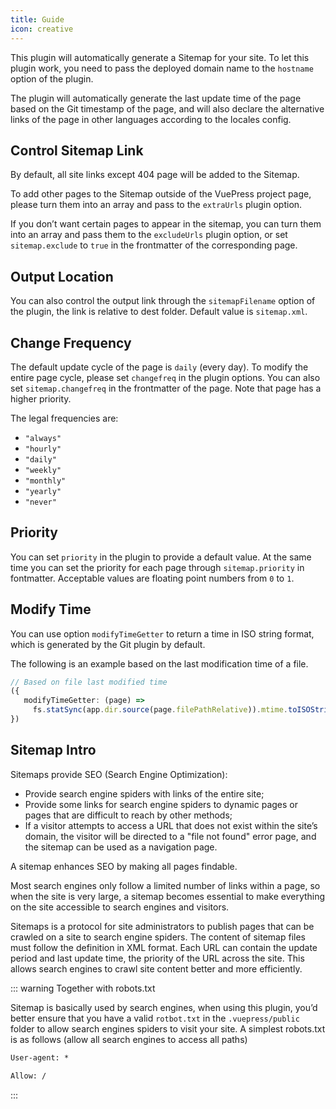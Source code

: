 ```yaml
---
title: Guide
icon: creative
---
```


This plugin will automatically generate a Sitemap for your site. To let this plugin work, you need to pass the deployed domain name to the `hostname` option of the plugin.

The plugin will automatically generate the last update time of the page based on the Git timestamp of the page, and will also declare the alternative links of the page in other languages according to the locales config.

## Control Sitemap Link

By default, all site links except 404 page will be added to the Sitemap.

To add other pages to the Sitemap outside of the VuePress project page, please turn them into an array and pass to the `extraUrls` plugin option.

If you don’t want certain pages to appear in the sitemap, you can turn them into an array and pass them to the `excludeUrls` plugin option, or set `sitemap.exclude` to `true` in the frontmatter of the corresponding page.

## Output Location

You can also control the output link through the `sitemapFilename` option of the plugin, the link is relative to dest folder. Default value is `sitemap.xml`.

## Change Frequency

The default update cycle of the page is `daily` (every day). To modify the entire page cycle, please set `changefreq` in the plugin options. You can also set `sitemap.changefreq` in the frontmatter of the page. Note that page has a higher priority.

The legal frequencies are:

- `"always"`
- `"hourly"`
- `"daily"`
- `"weekly"`
- `"monthly"`
- `"yearly"`
- `"never"`

## Priority

You can set `priority` in the plugin to provide a default value. At the same time you can set the priority for each page through `sitemap.priority` in fontmatter. Acceptable values are floating point numbers from `0` to `1`.

## Modify Time

You can use option `modifyTimeGetter` to return a time in ISO string format, which is generated by the Git plugin by default.

The following is an example based on the last modification time of a file.

```ts
// Based on file last modified time
({
   modifyTimeGetter: (page) =>
     fs.statSync(app.dir.source(page.filePathRelative)).mtime.toISOString();
})
```

## Sitemap Intro

Sitemaps provide SEO (Search Engine Optimization):

- Provide search engine spiders with links of the entire site;
- Provide some links for search engine spiders to dynamic pages or pages that are difficult to reach by other methods;
- If a visitor attempts to access a URL that does not exist within the site’s domain, the visitor will be directed to a "file not found" error page, and the sitemap can be used as a navigation page.

A sitemap enhances SEO by making all pages findable.

Most search engines only follow a limited number of links within a page, so when the site is very large, a sitemap becomes essential to make everything on the site accessible to search engines and visitors.

Sitemaps is a protocol for site administrators to publish pages that can be crawled on a site to search engine spiders. The content of sitemap files must follow the definition in XML format. Each URL can contain the update period and last update time, the priority of the URL across the site. This allows search engines to crawl site content better and more efficiently.

::: warning Together with robots.txt

Sitemap is basically used by search engines, when using this plugin, you’d better ensure that you have a valid `rotbot.txt` in the `.vuepress/public` folder to allow search engines spiders to visit your site. A simplest robots.txt is as follows (allow all search engines to access all paths)

```txt
User-agent: *

Allow: /
```

:::
